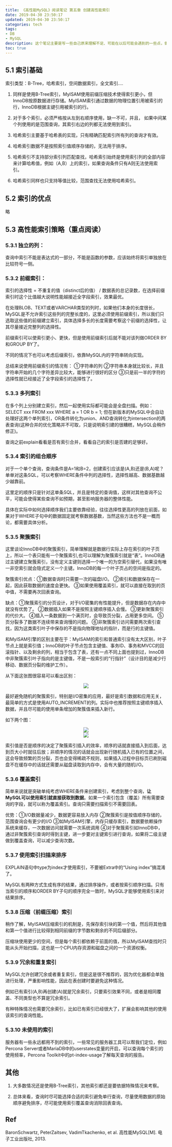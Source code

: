 ```yaml
---
title: 《高性能MySQL》阅读笔记 第五章 创建高性能索引
date: 2019-04-30 23:50:17
updated: 2019-04-30 23:50:17
categories: tech
tags:
- DB
- MySQL
description: 这个笔记主要是写一些自己原来理解不足、可能在以后可能会遇到的一些点，做下记录，日后自己也能回顾重温。
toc: true
---
```


## 5.1 索引基础

索引类型：B-Tree，哈希索引，空间数据索引，全文索引....

1. 同样是使用B-Tree索引，MyISAM使用前缀压缩技术使得索引更小，但InnoDB按原数据进行存储。MyISAM索引通过数据的物理位置引用被索引的行，InnoDB根据主键引用被索引的行。

2. 对于多个索引，必须严格按从左到右顺序使用，缺一不可，并且， 如果中间某个列使用的是范围查询，其索引右边的列都无法使用到索引。

3. 哈希索引主要基于哈希表的实现，只有精确匹配索引所有列的查询才有效。

4. 哈希索引数据不是按照索引值顺序存储的，无法用于排序。

5. 哈希索引不支持部分索引列匹配查找，哈希索引始终是使用索引列的全部内容来计算哈希值，例如（A,B）上的索引，如果查询条件只有A则无法使用索引。

6. 哈希索引同样也只支持等值比较，范围查找无法使用哈希索引。

## 5.2 索引的优点

略

## 5.3 高性能索引策略（重点阅读）

### 5.3.1 独立的列：

查询中索引不能是表达式的一部分，不能是函数的参数，应该始终将索引单独放在比较符号一侧。

### 5.3.2 前缀索引：

索引的选择性 = 不重复的值（distinct后的值） / 数据表的总记录数，在选择前缀索引时这个比值越大说明性能越接近全字段索引，效果最优。

在处理BLOB、TEXT或者VARCHAR类型的列时，如果他们本身的长度很长，MySQL是不允许索引这些列的完整长度的，这里必须使用前缀索引，所以我们只选取这些值的前缀建立索引，具体选择多长的长度需要考察这个前缀的选择性，让其尽量接近完整列的选择性。

前缀索引可以使索引更小、更快，但是使用前缀索引后就不能对该列做ORDER BY和GROUP BY了。

不同的情况下也可以考虑后缀索引，依靠MySQL内的字符串转向实现。

总结来说使用前缀索引的情况有： ①字符串的列 ②字符串本身就比较长，并且字符串开始的几个字符差异比较大，能够进行很好的区分 ③只是前一半的字符的选择性就已经接近了全字段索引的选择性了。

### 5.3.3 多列索引

在多个列上分别建立索引，然后一起使用实际都可能会是全盘扫描。例如：SELECT xxx FROM xxx WHERE a = 1 OR b = 1; 但在新版本的MySQL中会自动处理好这两个单列索引，OR条件转化为union、AND查询转化为intersection的两表查询(这种合并的优化策略并不可取，只是说明索引建的很糟糕，MySQL会稍作修正)。

查询之前explain看看是否有索引合并，看看自己的索引是否建的足够好。

### 5.3.4 索引的组合顺序

对于一个单个查询，查询条件是A=1和B=2，创建索引应该是(A,B)还是(B,A)呢？单单对这条SQL，可以考察WHERE条件中列的选择性，选择性越高、数据基数越少越靠前。

这里定的顺序只是针对这单条SQL，并且是特定的查询值，这样对其他查询不公平，可能会使得某些查询不如预期，甚至影响服务器的整体性能。

具体在实际中如何选择顺序我们主要依靠经验，往往选择性更高的列放在前面，如果对于WHERE子句中的数据固定就考察数据基数，当然这些方法也不是一概而论，都需要具体分析。

### 5.3.5 聚簇索引

这里谈论InnoDB中的聚簇索引，简单理解就是数据行实际上存在索引的叶子页上，所以一个表只能有一个聚簇索引,也可以理解为聚簇索引就是“表”。InnoDB通过主键建立聚簇索引，没有定义主键则选择一个唯一的为空索引替代，如果没有唯一非空索引就会隐式定义一个主键。InnoDB的每一个叶子页占的空间是指定的。

聚簇索引优点：①数据查询时只需要一次的磁盘I/O。 ②索引和数据保存在一起，因此获取数据的速度会更快。 ③如果使用覆盖索引，就可以直接在取到的页中值，不需要再次回表查询。

缺点：①聚簇索引的分页设计，对于I/O密集的有性能提升，但是数据存在内存中就没有优势了。 ②数据插入如果不是按照主键顺序插入会慢。 ③更新聚簇索引的代价大。 ④插入一条数据到一个满页时，会导致页分裂，占用更多空间。 ⑤页分裂多了数据不连续带来查询慢的问题。 ⑥非聚簇索引访问需要两次索引查找，因为这类索引叶子中保存的不是指向物理地址的指针，而是行的主键值。

和MyISAM引擎的区别主要在于：MyISAM的索引和普通索引没有太大区别，叶子节点上就是索引值；InnoDB的叶子节点包含主键值、事务ID、事务和MVCC的回滚指针、以及剩余的列，相当于包含了表，还有一点不同上面也提到过，InnoDB中非聚簇索引叶子指向的是主键值，不是一般索引的“行指针”（设计目的是减少行移动、数据页分裂的维护工作）。

从下面这张图很容易可以看出区别：
<div align = "center"><img src = "https://i.loli.net/2019/04/29/5cc69b670e276.png"/></div>

最好避免随机的聚簇索引，特别是I/O密集的应用，最好是索引数据和应用无关，最简单的方式是使用AUTO_INCREMENT的列。实际中也推荐按照主键顺序插入数据，并且尽可能的使用单条增加的聚簇值来插入新行。

如下两个图：
<div align = "center"><img src = "https://i.loli.net/2019/04/29/5cc69f835877e.png"/></div>
<div align = "center"><img src = "https://i.loli.net/2019/04/29/5cc69f98422c3.png"/></div>

索引值是否是顺序的决定了聚簇索引插入的效率，顺序的话就直接插入到后面，达到页大小时就往后放；非顺序的情况的话就会出现新行随机插入已有的位置之间，这会导致频繁的页分裂，页也会变得稀疏不规则，如果插入过程中目标页已刷到磁盘不在缓存中的话就还需要从磁盘读取到内存中，会有大量的随机I/O。

### 5.3.6 覆盖索引

简单来说就是突破单纯考虑WHERE条件来创建索引，考虑到整个查询，**让MySQL可以使用索引就直接获取到数据**。如果一个索引包含（覆盖）所有需要查询的字段，就可以称为覆盖索引。查询只需要扫描索引不需要回表。

优势：①I/O数据量减少，数据更容易放入内存 ②聚簇索引是按值顺序存储的，范围查询会有更少的I/O ③如MyISAM引擎，内存只缓存索引，数据要依赖操作系统来缓存，一次数据访问就需要一次系统调用 ④对于聚簇索引如InnoDB中，通过非聚簇索引查询时得到主键，进一步要对主键索引进行查询，如果将二级主键做到覆盖查询，可以减少查询次数。

### 5.3.7 使用索引扫描来排序

EXPLAIN语句中type为index才使用索引，不要被Extra中的“Using index”搞混淆了。

MySQL有两种方式生成有序的结果，通过排序操作，或者按索引顺序扫描。只有当索引的顺序和ORDER BY子句的顺序完全一致时，MySQL才能够使用索引来对结果排序。

### 5.3.8 压缩（前缀压缩）索引

稍作了解，MyISAM压缩索引的机制是，先保存索引块的第一个值，然后将其他值和第一个值进行比较得到相同前缀的字节数和剩余的不同后缀部分。

压缩块使用更少的空间，但是每个索引都依赖于前面的值，所以MyISAM查找时只能从头开始扫描，这也是一个CPU内存资源和磁盘之间的一个资源权衡。

### 5.3.9 冗余和重复索引

MySQL允许创建冗余或者重复索引，但是这是很不推荐的，因为优化器都会单独进行处理，严重影响性能，因此在表创建时要避免这种情况。

例如已有索引(A,B)再创建(A)就是冗余索引，只要索引效果不同，或者是相同覆盖、不同类型也不算是冗余索引。

有种特殊情况也需要冗余索引，比如已有索引已经很大了，扩展会影响其他的使用该索引的查询性能。

### 5.3.10 未使用的索引

服务器有一些永远都用不到的索引，一些常见的服务器工具可以帮我们定位，例如Percona Server或者MariaDB中的userstates变量的开启，可以查询每个索引的使用频率，Percona Toolkit中的pt-index-usage了解每天查询的报告。

## 其他

1. 大多数情况还是使用B-Tree索引，其他索引都还是要依据特殊情况来考察。

2. 总体来看，查询时尽可能选择合适的索引避免单行查询，尽量使用数据的原始顺序避免排序，尽可能使用索引覆盖查询消除回表查询。

## Ref

BaronSchwartz, PeterZaitsev, VadimTkachenko, et al. 高性能MySQL[M]. 电子工业出版社, 2013.